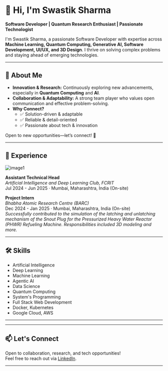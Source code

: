 # 👋 Hi, I'm Swastik Sharma

**Software Developer | Quantum Research Enthusiast | Passionate Technologist**

I'm Swastik Sharma, a passionate Software Developer with expertise across **Machine Learning, Quantum Computing, Generative AI, Software Development, UI/UX, and 3D Design**. I thrive on solving complex problems and staying ahead of emerging technologies.

---

## 🚀 About Me
- **Innovation & Research:** Continuously exploring new advancements, especially in **Quantum Computing** and **AI**.
- **Collaboration & Adaptability:** A strong team player who values open communication and effective problem-solving.
- **Why Connect?**
  - ✅ Solution-driven & adaptable
  - ✅ Reliable & detail-oriented
  - ✅ Passionate about tech & innovation

Open to new opportunities—let’s connect! 🚀

---

## 💼 Experience

![image1](image1)

**Assistant Technical Head**  
_Artificial Intelligence and Deep Learning Club, FCRIT_  
Jul 2024 - Jun 2025 · Mumbai, Maharashtra, India (On-site)

**Project Intern**  
_Bhabha Atomic Research Centre (BARC)_  
Dec 2024 - Jan 2025 · Mumbai, Maharashtra, India (On-site)  
*Successfully contributed to the simulation of the latching and unlatching mechanism of the Snout Plug for the Pressurized Heavy Water Reactor (PHWR) Refueling Machine. Responsibilities included 3D modeling and more.*

---

## 🛠️ Skills

- Artificial Intelligence
- Deep Learning
- Machine Learning
- Agentic AI
- Data Science
- Quantum Computing
- System's Programming
- Full Stack Web Development
- Docker, Kubernetes
- Google Cloud, AWS

---

<!-- Projects section intentionally left out as per your request. You can update it later! -->

---

## 📫 Let's Connect

Open to collaboration, research, and tech opportunities!  
Feel free to reach out via [LinkedIn](https://www.linkedin.com/in/swastiksharma20).

---
